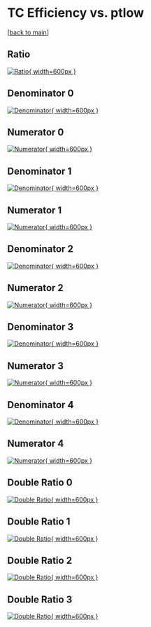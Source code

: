# TC Efficiency vs. ptlow

[[back to main](./)]



## Ratio

[![Ratio](../mtv/var/TC_vtr_211_-1_eff_ptlow.png){ width=600px }](../mtv/var/TC_vtr_211_-1_eff_ptlow.pdf)

## Denominator 0

[![Denominator](../mtv/den/TC_vtr_211_-1_eff_ptlow_den0.png){ width=600px }](../mtv/den/TC_vtr_211_-1_eff_ptlow_den0.pdf)

## Numerator 0

[![Numerator](../mtv/num/TC_vtr_211_-1_eff_ptlow_num0.png){ width=600px }](../mtv/num/TC_vtr_211_-1_eff_ptlow_num0.pdf)

## Denominator 1

[![Denominator](../mtv/den/TC_vtr_211_-1_eff_ptlow_den1.png){ width=600px }](../mtv/den/TC_vtr_211_-1_eff_ptlow_den1.pdf)

## Numerator 1

[![Numerator](../mtv/num/TC_vtr_211_-1_eff_ptlow_num1.png){ width=600px }](../mtv/num/TC_vtr_211_-1_eff_ptlow_num1.pdf)

## Denominator 2

[![Denominator](../mtv/den/TC_vtr_211_-1_eff_ptlow_den2.png){ width=600px }](../mtv/den/TC_vtr_211_-1_eff_ptlow_den2.pdf)

## Numerator 2

[![Numerator](../mtv/num/TC_vtr_211_-1_eff_ptlow_num2.png){ width=600px }](../mtv/num/TC_vtr_211_-1_eff_ptlow_num2.pdf)

## Denominator 3

[![Denominator](../mtv/den/TC_vtr_211_-1_eff_ptlow_den3.png){ width=600px }](../mtv/den/TC_vtr_211_-1_eff_ptlow_den3.pdf)

## Numerator 3

[![Numerator](../mtv/num/TC_vtr_211_-1_eff_ptlow_num3.png){ width=600px }](../mtv/num/TC_vtr_211_-1_eff_ptlow_num3.pdf)

## Denominator 4

[![Denominator](../mtv/den/TC_vtr_211_-1_eff_ptlow_den4.png){ width=600px }](../mtv/den/TC_vtr_211_-1_eff_ptlow_den4.pdf)

## Numerator 4

[![Numerator](../mtv/num/TC_vtr_211_-1_eff_ptlow_num4.png){ width=600px }](../mtv/num/TC_vtr_211_-1_eff_ptlow_num4.pdf)

## Double Ratio 0

[![Double Ratio](../mtv/ratio/TC_vtr_211_-1_eff_ptlow_ratio0.png){ width=600px }](../mtv/ratio/TC_vtr_211_-1_eff_ptlow_ratio0.pdf)

## Double Ratio 1

[![Double Ratio](../mtv/ratio/TC_vtr_211_-1_eff_ptlow_ratio1.png){ width=600px }](../mtv/ratio/TC_vtr_211_-1_eff_ptlow_ratio1.pdf)

## Double Ratio 2

[![Double Ratio](../mtv/ratio/TC_vtr_211_-1_eff_ptlow_ratio2.png){ width=600px }](../mtv/ratio/TC_vtr_211_-1_eff_ptlow_ratio2.pdf)

## Double Ratio 3

[![Double Ratio](../mtv/ratio/TC_vtr_211_-1_eff_ptlow_ratio3.png){ width=600px }](../mtv/ratio/TC_vtr_211_-1_eff_ptlow_ratio3.pdf)

